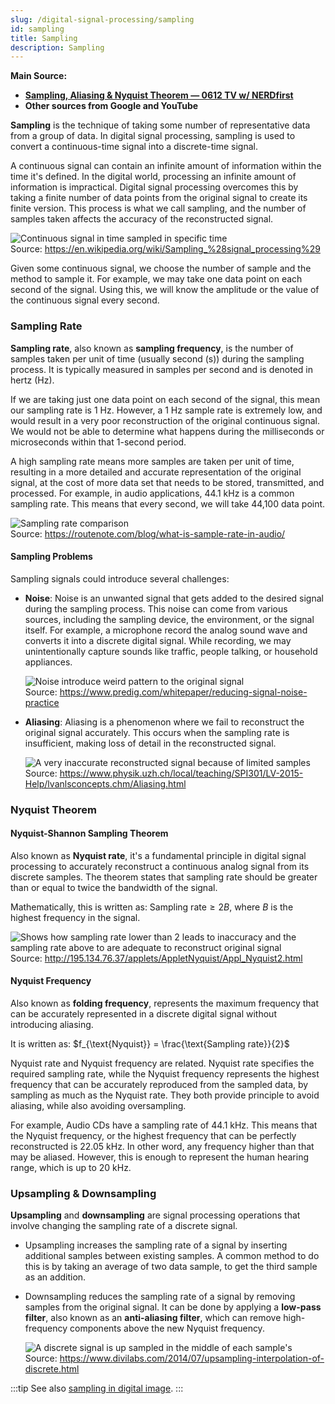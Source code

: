 ```yaml
---
slug: /digital-signal-processing/sampling
id: sampling
title: Sampling
description: Sampling
---
```


**Main Source:**

- **[Sampling, Aliasing & Nyquist Theorem — 0612 TV w/ NERDfirst](https://youtu.be/yWqrx08UeUs)**
- **Other sources from Google and YouTube**

**Sampling** is the technique of taking some number of representative data from a group of data. In digital signal processing, sampling is used to convert a continuous-time signal into a discrete-time signal.

A continuous signal can contain an infinite amount of information within the time it's defined. In the digital world, processing an infinite amount of information is impractical. Digital signal processing overcomes this by taking a finite number of data points from the original signal to create its finite version. This process is what we call sampling, and the number of samples taken affects the accuracy of the reconstructed signal.

![Continuous signal in time sampled in specific time](./sampling.png)  
Source: https://en.wikipedia.org/wiki/Sampling_%28signal_processing%29

Given some continuous signal, we choose the number of sample and the method to sample it. For example, we may take one data point on each second of the signal. Using this, we will know the amplitude or the value of the continuous signal every second.

### Sampling Rate

**Sampling rate**, also known as **sampling frequency**, is the number of samples taken per unit of time (usually second (s)) during the sampling process. It is typically measured in samples per second and is denoted in hertz (Hz).

If we are taking just one data point on each second of the signal, this mean our sampling rate is 1 Hz. However, a 1 Hz sample rate is extremely low, and would result in a very poor reconstruction of the original continuous signal. We would not be able to determine what happens during the milliseconds or microseconds within that 1-second period.

A high sampling rate means more samples are taken per unit of time, resulting in a more detailed and accurate representation of the original signal, at the cost of more data set that needs to be stored, transmitted, and processed. For example, in audio applications, 44.1 kHz is a common sampling rate. This means that every second, we will take 44,100 data point.

![Sampling rate comparison](./sample-rate.png)  
Source: https://routenote.com/blog/what-is-sample-rate-in-audio/

#### Sampling Problems

Sampling signals could introduce several challenges:

- **Noise**: Noise is an unwanted signal that gets added to the desired signal during the sampling process. This noise can come from various sources, including the sampling device, the environment, or the signal itself. For example, a microphone record the analog sound wave and converts it into a discrete digital signal. While recording, we may unintentionally capture sounds like traffic, people talking, or household appliances.

  ![Noise introduce weird pattern to the original signal](./noise.png)  
   Source: https://www.predig.com/whitepaper/reducing-signal-noise-practice

- **Aliasing**: Aliasing is a phenomenon where we fail to reconstruct the original signal accurately. This occurs when the sampling rate is insufficient, making loss of detail in the reconstructed signal.

  ![A very inaccurate reconstructed signal because of limited samples](./aliasing.png)  
   Source: https://www.physik.uzh.ch/local/teaching/SPI301/LV-2015-Help/lvanlsconcepts.chm/Aliasing.html

### Nyquist Theorem

#### Nyquist-Shannon Sampling Theorem

Also known as **Nyquist rate**, it's a fundamental principle in digital signal processing to accurately reconstruct a continuous analog signal from its discrete samples. The theorem states that sampling rate should be greater than or equal to twice the bandwidth of the signal.

Mathematically, this is written as: $\text{Sampling rate} \ge 2B$, where $B$ is the highest frequency in the signal.

![Shows how sampling rate lower than 2 leads to inaccuracy and the sampling rate above to are adequate to reconstruct original signal](./nyquist-theorem.gif)  
Source: http://195.134.76.37/applets/AppletNyquist/Appl_Nyquist2.html

#### Nyquist Frequency

Also known as **folding frequency**, represents the maximum frequency that can be accurately represented in a discrete digital signal without introducing aliasing.

It is written as: $f_{\text{Nyquist}} = \frac{\text{Sampling rate}}{2}$

Nyquist rate and Nyquist frequency are related. Nyquist rate specifies the required sampling rate, while the Nyquist frequency represents the highest frequency that can be accurately reproduced from the sampled data, by sampling as much as the Nyquist rate. They both provide principle to avoid aliasing, while also avoiding oversampling.

For example, Audio CDs have a sampling rate of 44.1 kHz. This means that the Nyquist frequency, or the highest frequency that can be perfectly reconstructed is 22.05 kHz. In other word, any frequency higher than that may be aliased. However, this is enough to represent the human hearing range, which is up to 20 kHz.

### Upsampling & Downsampling

**Upsampling** and **downsampling** are signal processing operations that involve changing the sampling rate of a discrete signal.

- Upsampling increases the sampling rate of a signal by inserting additional samples between existing samples. A common method to do this is by taking an average of two data sample, to get the third sample as an addition.
- Downsampling reduces the sampling rate of a signal by removing samples from the original signal. It can be done by applying a **low-pass filter**, also known as an **anti-aliasing filter**, which can remove high-frequency components above the new Nyquist frequency.

  ![A discrete signal is up sampled in the middle of each sample's](./updown-sample.png)  
  Source: https://www.divilabs.com/2014/07/upsampling-interpolation-of-discrete.html

:::tip
See also [sampling in digital image](/computer-graphics/sampling).
:::
